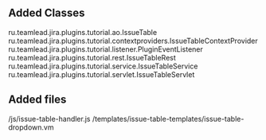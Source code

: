 ## Added Classes

ru.teamlead.jira.plugins.tutorial.ao.IssueTable
ru.teamlead.jira.plugins.tutorial.contextproviders.IssueTableContextProvider
ru.teamlead.jira.plugins.tutorial.listener.PluginEventListener
ru.teamlead.jira.plugins.tutorial.rest.IssueTableRest
ru.teamlead.jira.plugins.tutorial.service.IssueTableService
ru.teamlead.jira.plugins.tutorial.servlet.IssueTableServlet

## Added files

/js/issue-table-handler.js
/templates/issue-table-templates/issue-table-dropdown.vm
